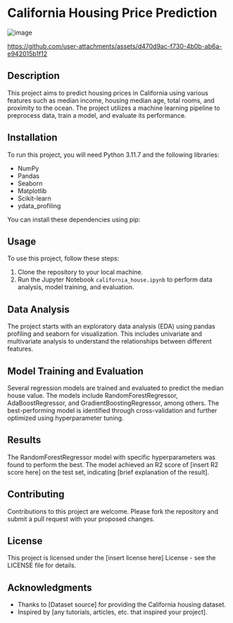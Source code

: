 # California Housing Price Prediction
![image](https://github.com/user-attachments/assets/622c1365-7eb9-47fe-92c4-be66e6852646)


https://github.com/user-attachments/assets/d470d9ac-f730-4b0b-ab6a-e942015b1f12


## Description
This project aims to predict housing prices in California using various features such as median income, housing median age, total rooms, and proximity to the ocean. The project utilizes a machine learning pipeline to preprocess data, train a model, and evaluate its performance.

## Installation
To run this project, you will need Python 3.11.7 and the following libraries:
- NumPy
- Pandas
- Seaborn
- Matplotlib
- Scikit-learn
- ydata_profiling

You can install these dependencies using pip:

## Usage
To use this project, follow these steps:
1. Clone the repository to your local machine.
2. Run the Jupyter Notebook `california_house.ipynb` to perform data analysis, model training, and evaluation.

## Data Analysis
The project starts with an exploratory data analysis (EDA) using pandas profiling and seaborn for visualization. This includes univariate and multivariate analysis to understand the relationships between different features.

## Model Training and Evaluation
Several regression models are trained and evaluated to predict the median house value. The models include RandomForestRegressor, AdaBoostRegressor, and GradientBoostingRegressor, among others. The best-performing model is identified through cross-validation and further optimized using hyperparameter tuning.

## Results
The RandomForestRegressor model with specific hyperparameters was found to perform the best. The model achieved an R2 score of [insert R2 score here] on the test set, indicating [brief explanation of the result].

## Contributing
Contributions to this project are welcome. Please fork the repository and submit a pull request with your proposed changes.

## License
This project is licensed under the [insert license here] License - see the LICENSE file for details.

## Acknowledgments
- Thanks to [Dataset source] for providing the California housing dataset.
- Inspired by [any tutorials, articles, etc. that inspired your project].
